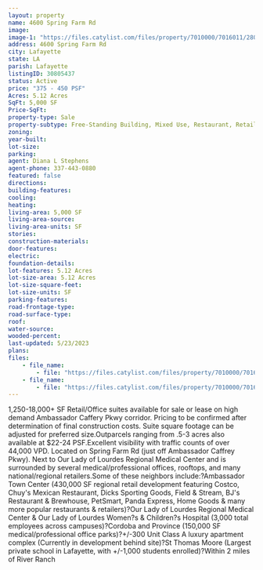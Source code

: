 ```yaml
---
layout: property
name: 4600 Spring Farm Rd
image:
image-1: "https://files.catylist.com/files/property/7010000/7016011/28045221_Ambassador_Flyer_Page_2.png"
address: 4600 Spring Farm Rd
city: Lafayette
state: LA
parish: Lafayette
listingID: 30805437
status: Active
price: "375 - 450 PSF"
Acres: 5.12 Acres
SqFt: 5,000 SF
Price-SqFt:
property-type: Sale
property-subtype: Free-Standing Building, Mixed Use, Restaurant, Retail-Pad, Street Retail, Tavern/Bar/Nightclub, Other
zoning:
year-built:
lot-size:
parking:
agent: Diana L Stephens
agent-phone: 337-443-0880
featured: false
directions:
building-features:
cooling:
heating:
living-area: 5,000 SF
living-area-source:
living-area-units: SF
stories:
construction-materials:
door-features:
electric:
foundation-details:
lot-features: 5.12 Acres
lot-size-area: 5.12 Acres
lot-size-square-feet:
lot-size-units: SF
parking-features:
road-frontage-type:
road-surface-type:
roof:
water-source:
wooded-percent:
last-updated: 5/23/2023
plans:
files:
    - file_name: 
        - file: "https://files.catylist.com/files/property/7010000/7016011/raw_28052164_Lafayette_Site_Plan_1.26.23.pdf"
    - file_name: 
        - file: "https://files.catylist.com/files/property/7010000/7016011/raw_28093641_Ambassador_Flyer.pdf"
---
```

1,250-18,000+ SF Retail/Office suites available for sale or lease on high demand Ambassador Caffery Pkwy corridor. Pricing to be confirmed after determination of final construction costs. Suite square footage can be adjusted for preferred size.Outparcels ranging from .5-3 acres also available at $22-24 PSF.Excellent visibility with traffic counts of over 44,000 VPD. Located on Spring Farm Rd (just off Ambassador Caffrey Pkwy). Next to Our Lady of Lourdes Regional Medical Center and is surrounded by several medical/professional offices, rooftops, and many national/regional retailers.Some of these neighbors include:?Ambassador Town Center (430,000 SF regional retail development featuring Costco, Chuy's Mexican Restaurant, Dicks Sporting Goods, Field &amp; Stream, BJ's Restaurant &amp; Brewhouse, PetSmart, Panda Express, Home Goods &amp; many more popular restaurants &amp; retailers)?Our Lady of Lourdes Regional Medical Center &amp; Our Lady of Lourdes Women?s &amp; Children?s Hospital (3,000 total employees across campuses)?Cordoba and Province (150,000 SF medical/professional office parks)?+/-300 Unit Class A luxury apartment complex (Currently in development behind site)?St Thomas Moore (Largest private school in Lafayette, with +/-1,000 students enrolled)?Within 2 miles of River Ranch
